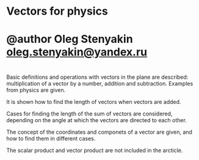 # Vectors for physics
# @author Oleg Stenyakin oleg.stenyakin@yandex.ru
#

Basic definitions and operations with vectors in the plane are described:
multiplication of a vector by a number, addition and subtraction.
Examples from physics are given.

It is shown how to find the length of vectors when vectors are added.

Сases for finding the length of the sum of vectors are considered,
depending on the angle at which the vectors are directed to each other.

The concept of the coordinates and componets of a vector are given,
and how to find them in different cases.

The scalar product and vector product are not included
in the arcticle.
